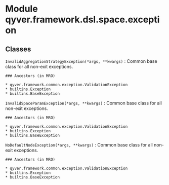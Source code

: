 Module qyver.framework.dsl.space.exception
================================================

Classes
-------

`InvalidAggregationStrategyException(*args, **kwargs)`
:   Common base class for all non-exit exceptions.

    ### Ancestors (in MRO)

    * qyver.framework.common.exception.ValidationException
    * builtins.Exception
    * builtins.BaseException

`InvalidSpaceParamException(*args, **kwargs)`
:   Common base class for all non-exit exceptions.

    ### Ancestors (in MRO)

    * qyver.framework.common.exception.ValidationException
    * builtins.Exception
    * builtins.BaseException

`NoDefaultNodeException(*args, **kwargs)`
:   Common base class for all non-exit exceptions.

    ### Ancestors (in MRO)

    * qyver.framework.common.exception.ValidationException
    * builtins.Exception
    * builtins.BaseException

